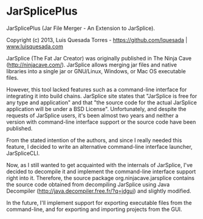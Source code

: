 JarSplicePlus
=============

JarSplicePlus (Jar File Merger - An Extension to JarSplice).  

Copyright (c) 2013, Luis Quesada Torres - https://github.com/lquesada | www.luisquesada.com

JarSplice (The Fat Jar Creator) was originally published in The Ninja Cave (http://ninjacave.com/).
JarSplice allows merging jar files and native libraries into a single jar or GNU/Linux, Windows, or Mac OS executable files.

However, this tool lacked features such as a command-line interface for integrating it into build chains.
JarSplice site states that "JarSplice is free for any type and application" and that "the source code for the actual JarSplice application will be under a BSD License".
Unfortunately, and despite the requests of JarSplice users, it's been almost two years and neither a version with command-line interface support or the source code have been published.

From the stated intention of the authors, and since I really needed this feature, I decided to write an alternative command-line interface launcher, JarSpliceCLI.

Now, as I still wanted to get acquainted with the internals of JarSplice, I've decided to decompile it and implement the command-line interface support right into it.
Therefore, the source package org.ninjacave.jarsplice contains the source code obtained from decompiling JarSplice using Java Decompiler (http://java.decompiler.free.fr/?q=jdgui) and slightly modified.

In the future, I'll implement support for exporting executable files from the command-line, and for exporting and importing projects from the GUI.
